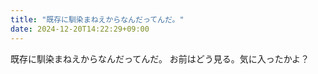 ```yaml
---
title: "既存に馴染まねえからなんだってんだ。"
date: 2024-12-20T14:22:29+09:00
---
```

既存に馴染まねえからなんだってんだ。
お前はどう見る。気に入ったかよ？
